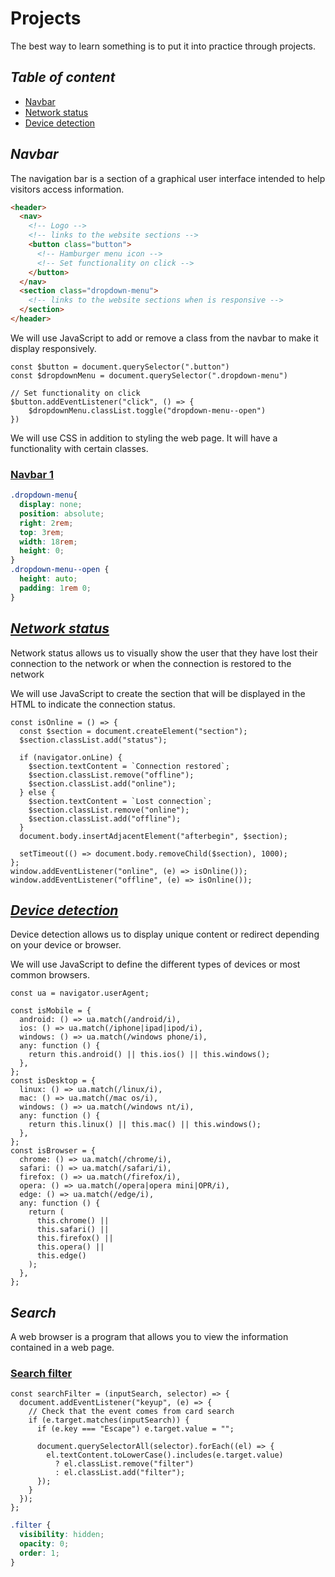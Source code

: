 # Projects

The best way to learn something is to put it into practice through projects.

## _Table of content_

- [Navbar](#navbar)
- [Network status](#network-status)
- [Device detection](#device-detection)

## _Navbar_

The navigation bar is a section of a graphical user interface intended to help visitors access information.

```HTML
<header>
  <nav>
    <!-- Logo -->
    <!-- links to the website sections -->
    <button class="button">
      <!-- Hamburger menu icon -->
      <!-- Set functionality on click -->
    </button>
  </nav>
  <section class="dropdown-menu">
    <!-- links to the website sections when is responsive -->
  </section>
</header>
```

We will use JavaScript to add or remove a class from the navbar to make it display responsively.

```JS
const $button = document.querySelector(".button")
const $dropdownMenu = document.querySelector(".dropdown-menu")

// Set functionality on click
$button.addEventListener("click", () => {
    $dropdownMenu.classList.toggle("dropdown-menu--open")
})
```

We will use CSS in addition to styling the web page. It will have a functionality with certain classes.

### [Navbar 1](/projects/navbar/navbar-1/)

```CSS
.dropdown-menu{
  display: none;
  position: absolute;
  right: 2rem;
  top: 3rem;
  width: 18rem;
  height: 0;
}
.dropdown-menu--open {
  height: auto;
  padding: 1rem 0;
}
```

## _[Network status](/projects/network-status/)_

Network status allows us to visually show the user that they have lost their connection to the network or when the connection is restored to the network

We will use JavaScript to create the section that will be displayed in the HTML to indicate the connection status.

```JS
const isOnline = () => {
  const $section = document.createElement("section");
  $section.classList.add("status");

  if (navigator.onLine) {
    $section.textContent = `Connection restored`;
    $section.classList.remove("offline");
    $section.classList.add("online");
  } else {
    $section.textContent = `Lost connection`;
    $section.classList.remove("online");
    $section.classList.add("offline");
  }
  document.body.insertAdjacentElement("afterbegin", $section);

  setTimeout(() => document.body.removeChild($section), 1000);
};
window.addEventListener("online", (e) => isOnline());
window.addEventListener("offline", (e) => isOnline());
```

## _[Device detection](/projects/device-detection/)_

Device detection allows us to display unique content or redirect depending on your device or browser.

We will use JavaScript to define the different types of devices or most common browsers.

```JS
const ua = navigator.userAgent;

const isMobile = {
  android: () => ua.match(/android/i),
  ios: () => ua.match(/iphone|ipad|ipod/i),
  windows: () => ua.match(/windows phone/i),
  any: function () {
    return this.android() || this.ios() || this.windows();
  },
};
const isDesktop = {
  linux: () => ua.match(/linux/i),
  mac: () => ua.match(/mac os/i),
  windows: () => ua.match(/windows nt/i),
  any: function () {
    return this.linux() || this.mac() || this.windows();
  },
};
const isBrowser = {
  chrome: () => ua.match(/chrome/i),
  safari: () => ua.match(/safari/i),
  firefox: () => ua.match(/firefox/i),
  opera: () => ua.match(/opera|opera mini|OPR/i),
  edge: () => ua.match(/edge/i),
  any: function () {
    return (
      this.chrome() ||
      this.safari() ||
      this.firefox() ||
      this.opera() ||
      this.edge()
    );
  },
};
```

## _Search_

A web browser is a program that allows you to view the information contained in a web page.

### [Search filter](/projects/search/search-filter/)

```JS
const searchFilter = (inputSearch, selector) => {
  document.addEventListener("keyup", (e) => {
    // Check that the event comes from card search
    if (e.target.matches(inputSearch)) {
      if (e.key === "Escape") e.target.value = "";

      document.querySelectorAll(selector).forEach((el) => {
        el.textContent.toLowerCase().includes(e.target.value)
          ? el.classList.remove("filter")
          : el.classList.add("filter");
      });
    }
  });
};
```

```CSS
.filter {
  visibility: hidden;
  opacity: 0;
  order: 1;
}
```
